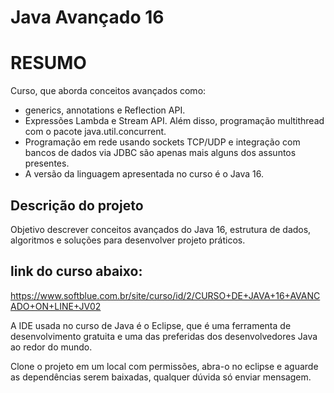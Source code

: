 # Java Avançado 16

# RESUMO

Curso, que aborda conceitos avançados como:
* generics, annotations e Reflection API. 
* Expressões Lambda e Stream API. Além disso, programação multithread com o pacote java.util.concurrent.
* Programação em rede usando sockets TCP/UDP e integração com bancos de dados via JDBC são apenas mais alguns dos assuntos presentes.
* A versão da linguagem apresentada no curso é o Java 16.


## Descrição do projeto

Objetivo descrever conceitos avançados do Java 16, estrutura de dados, algoritmos e soluções para desenvolver projeto práticos.

## link do curso abaixo:
https://www.softblue.com.br/site/curso/id/2/CURSO+DE+JAVA+16+AVANCADO+ON+LINE+JV02

A IDE usada no curso de Java é o Eclipse, que é uma ferramenta de desenvolvimento gratuita e uma das preferidas dos desenvolvedores Java ao redor do mundo.

Clone o projeto em um local com permissões, abra-o no eclipse e aguarde
as dependências serem baixadas, qualquer dúvida só enviar mensagem.
